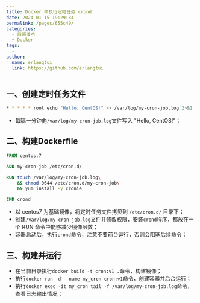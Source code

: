 ```yaml
---
title: Docker 中执行定时任务 crond
date: 2024-01-15 19:29:34
permalink: /pages/655c49/
categories:
  - 后端技术
  - Docker
tags:
  - 
author: 
  name: erlangtui
  link: https://github.com/erlangtui
---
```


## 一、创建定时任务文件
```sh
* * * * * root echo "Hello, CentOS!" >> /var/log/my-cron-job.log 2>&1

```
* 每隔一分钟向`/var/log/my-cron-job.log`文件写入 "Hello, CentOS!"；

## 二、构建Dockerfile
```Dockerfile
FROM centos:7

ADD my-cron-job /etc/cron.d/

RUN touch /var/log/my-cron-job.log\
    && chmod 0644 /etc/cron.d/my-cron-job\
    && yum install -y cronie

CMD crond
```
* 以 centos7 为基础镜像，将定时任务文件拷贝到 `/etc/cron.d/` 目录下；
* 创建`/var/log/my-cron-job.log`文件并修改权限，安装`crond`程序，都放在一个 RUN 命令中能够减少镜像层数；
* 容器启动后，执行`crond`命令，注意不要前台运行，否则会阻塞后续命令；

## 三、构建并运行
* 在当前目录执行`docker build -t cron:v1 .`命令，构建镜像；
* 执行`docker run -d --name my_cron cron:v1`命令，创建容器并后台运行；
* 执行`docker exec -it my_cron tail -f /var/log/my-cron-job.log`命令，查看日志输出情况；
